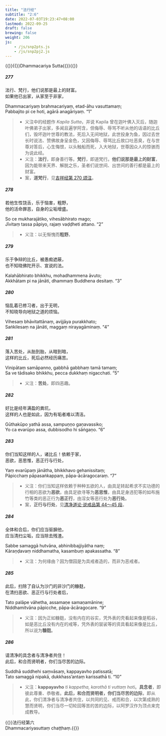 ```yaml
---
title: "法行经"
subtitle: "2:6"
date: 2022-07-03T19:23:47+08:00
lastmod: 2022-09-25
draft: false
brewing: false
weight: 206
js:
    - /js/snp2pts.js
    - /js/snp2pj2.js
---
```



{{<subtitle>}}{{<suttalink src="snp2.6">}}Dhammacariya Sutta{{</suttalink>}}{{</subtitle>}}

##### 277

法行、梵行，他们说那是最上的财富。  
如果他已出家，从家至于非家，

Dhammacariyaṃ brahmacariyaṃ, etad-āhu vasuttamaṃ;  
Pabbajito pi ce hoti, agārā anagāriyaṃ. <q>1</q>

> - 义注中的经题作 *Kapila Sutta*，并说 Kapila 曾在迦叶佛入灭后，随迦叶佛弟子出家，多闻且遍学阿含，但侮辱、辱骂不听从他的话语的比丘们，毁坏迦叶世尊的教法，死后入无间地狱，此世投身为鱼，因过去世长时说法、赞佛故身呈金色，又因侮辱、辱骂比丘故口吐恶臭，在与世尊对答后，心生悔恨，以头触船而死，入大地狱，世尊因众人的惊骇而为说此经。
> - 义注：**法行**，即身善行等。**梵行**，即道梵行。**他们说那是最上的财富**，因为能带来天界、解脱之乐，圣者们说世间、出世间的善行都是最上的财富。
> - 案，**道梵行**，见[吉祥经第 270 颂注](../204/#270)。

##### 278

若他生性饶舌，乐于恼害，粗野，  
他的活命罪恶，自身的尘垢增盛。

So ce mukharajātiko, vihesābhirato mago;  
Jīvitaṃ tassa pāpiyo, rajaṃ vaḍḍheti attano. <q>2</q>

> - 义注：以无惭愧而**粗野**。

##### 279

乐于争辩的比丘，被愚痴遮蔽，  
也不知晓佛陀开示、宣说的法。

Kalahābhirato bhikkhu, mohadhammena āvuto;  
Akkhātam pi na jānāti, dhammaṃ Buddhena desitaṃ. <q>3</q>

##### 280

恼乱着已修习者，出于无明，  
不知晓导向地狱之道的烦恼。

Vihesaṃ bhāvitattānaṃ, avijjāya purakkhato;  
Saṅkilesaṃ na jānāti, maggaṃ nirayagāminaṃ. <q>4</q>

##### 281

落入苦处，从胎到胎，从暗到暗，  
这样的比丘，死后必然经历痛苦。

Vinipātaṃ samāpanno, gabbhā gabbhaṃ tamā tamaṃ;  
Sa ve tādisako bhikkhu, pecca dukkhaṃ nigacchati. <q>5</q>

> - 义注：**苦处**，即四恶趣。

##### 282

好比是经年满盈的粪坑，  
这样的人也是如此，因为有垢者难以清洁。

Gūthakūpo yathā assa, sampuṇṇo gaṇavassiko;  
Yo ca evarūpo assa, dubbisodho hi sāṅgaṇo. <q>6</q>

##### 283

你们当知这样的人，诸比丘！依赖于家，  
恶欲，恶思惟，恶正行与行处，

Yaṃ evarūpaṃ jānātha, bhikkhavo gehanissitaṃ;  
Pāpicchaṃ pāpasaṅkappaṃ, pāpa-ācāragocaraṃ. <q>7</q>

> - 义注：你们当知这样依赖于种种五欲的人，由具足转起希求不实功德的行相的恶欲为**恶欲**，由具足欲寻等为**恶思惟**，由具足身违犯等的如布施竹等类的恶正行为**恶正行**，由淫女等恶行处为**恶行处**。
> - 案，**正行与行处**，见[清净道论·说戒品第 44～45 段](/visuddhimagga/01/#44)。

##### 284

全体和合后，你们应当驱摒他，  
应当清扫尘垢，应当除去残渣。

Sabbe samaggā hutvāna, abhinibbajjiyātha naṃ;  
Kāraṇḍavaṃ niddhamatha, kasambuṃ apakassatha. <q>8</q>

> - 义注：为何缘由？因为僧园是为具戒者造的，而非为恶戒者。

##### 285

此后，扫除了自认为沙门的非沙门的糠麸，  
在清扫恶欲、恶正行与行处者后，

Tato palāpe vāhetha, assamaṇe samaṇamānine;  
Niddhamitvāna pāpicche, pāpa-ācāragocare. <q>9</q>

> - 义注：因为正如糠麸，没有内在的谷实，凭外表的壳看起来像是稻谷，如是恶比丘没有内在的戒等，凭外表的袈裟等的资具看起来像是比丘，所以说为**糠麸**。

##### 286

请清净的具念者与清净者共住！  
此后，和合而贤明者，你们当尽苦的边际。

Suddhā suddhehi saṃvāsaṃ, kappayavho patissatā;  
Tato samaggā nipakā, dukkhass’antaṃ karissathā ti. <q>10</q>

> - 义注：**kappayavho** *ti kappetha, karothā ti vuttaṃ hoti*。**具念者**，即彼此尊重、恭敬者。**此后，和合而贤明者，你们当尽苦的边际**，即从此，你们清净者与清净者共住，以共同的见、戒而和合，以次第成熟的慧而贤明，你们当尽一切轮回等苦的苦的边际，以阿罗汉作为顶点来完成教导。


{{<eof>}}法行经第六<br>Dhammacariyasuttaṃ chaṭṭhaṃ.{{</eof>}}